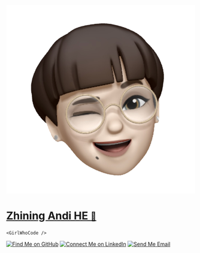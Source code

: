![logo-winking](_media/IMG_8204.png)

# [Zhining Andi HE <small>&#128075;</small>](#education)

`<GirlWhoCode />`

[![Find Me on GitHub](https://img.shields.io/badge/github-%23121011.svg?style=for-the-badge&logo=github&logoColor=white)](https://github.com/zhininghjl)
[![Connect Me on LinkedIn](https://img.shields.io/badge/linkedin-%230077B5.svg?style=for-the-badge&logo=linkedin&logoColor=white)](https://www.linkedin.com/in/zhining-andi-he/)
[![Send Me Email](https://img.shields.io/badge/Gmail-D14836?style=for-the-badge&logo=gmail&logoColor=white)](mailto:zhininghjl@gmail.com)
